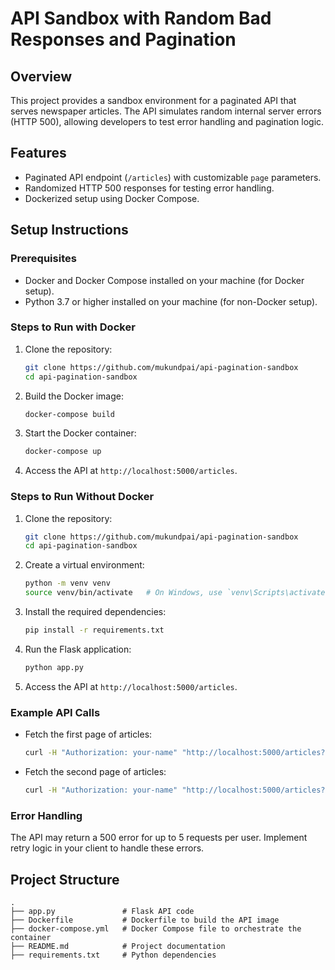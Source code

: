 # API Sandbox with Random Bad Responses and Pagination

## Overview
This project provides a sandbox environment for a paginated API that serves newspaper articles. The API simulates random internal server errors (HTTP 500), allowing developers to test error handling and pagination logic.

## Features
- Paginated API endpoint (`/articles`) with customizable `page` parameters.
- Randomized HTTP 500 responses for testing error handling.
- Dockerized setup using Docker Compose.

## Setup Instructions

### Prerequisites
- Docker and Docker Compose installed on your machine (for Docker setup).
- Python 3.7 or higher installed on your machine (for non-Docker setup).

### Steps to Run with Docker

1. Clone the repository:
   ```bash
   git clone https://github.com/mukundpai/api-pagination-sandbox
   cd api-pagination-sandbox
   ```

2. Build the Docker image:
   ```bash
   docker-compose build
   ```

3. Start the Docker container:
   ```bash
   docker-compose up
   ```

4. Access the API at `http://localhost:5000/articles`.

### Steps to Run Without Docker

1. Clone the repository:
   ```bash
   git clone https://github.com/mukundpai/api-pagination-sandbox
   cd api-pagination-sandbox
   ```

2. Create a virtual environment:
   ```bash
   python -m venv venv
   source venv/bin/activate   # On Windows, use `venv\Scripts\activate`
   ```

3. Install the required dependencies:
   ```bash
   pip install -r requirements.txt
   ```

4. Run the Flask application:
   ```bash
   python app.py
   ```

5. Access the API at `http://localhost:5000/articles`.

### Example API Calls
- Fetch the first page of articles:
  ```bash
  curl -H "Authorization: your-name" "http://localhost:5000/articles?page=1&per_page=10"
  ```
- Fetch the second page of articles:
  ```bash
  curl -H "Authorization: your-name" "http://localhost:5000/articles?page=2&per_page=10"
  ```

### Error Handling
The API may return a 500 error for up to 5 requests per user. Implement retry logic in your client to handle these errors.

## Project Structure
```
.
├── app.py               # Flask API code
├── Dockerfile           # Dockerfile to build the API image
├── docker-compose.yml   # Docker Compose file to orchestrate the container
├── README.md            # Project documentation
├── requirements.txt     # Python dependencies
```
